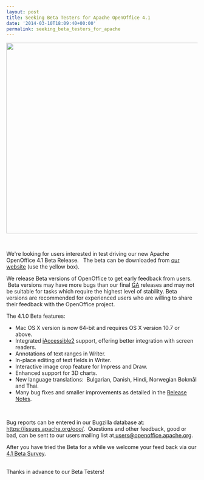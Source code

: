 ```yaml
---
layout: post
title: Seeking Beta Testers for Apache OpenOffice 4.1
date: '2014-03-10T18:09:40+00:00'
permalink: seeking_beta_testers_for_apache
---
```

<div align="center"> <img width="640" height="502" frameborder="0" src="https://blogs.apache.org/OOo/mediaresource/a91517e3-ed44-4121-91d2-a74759a8fc96" /> </div> 
  <p> </p><br /> 
  <p>We're looking for users interested in test driving our new Apache OpenOffice 4.1 Beta Release.&nbsp;&nbsp; The beta can be downloaded from <a href="http://www.openoffice.org/download/">our website</a> (use the yellow box).<br /></p> 
  <p>We release Beta versions of OpenOffice to get early feedback from users. &nbsp;Beta versions may have more bugs than our final <a href="http://en.wikipedia.org/wiki/General_availability#General_availability_.28GA.29">GA</a> releases and may not be suitable for tasks which require the highest level of stability. Beta versions are recommended for experienced users who are willing to share their feedback with the OpenOffice project.<br /> </p> 
  <p>The 4.1.0 Beta features:</p> 
  <ul> 
    <li>Mac OS X version is now 64-bit and requires OS X version 10.7 or above.<br /></li> 
    <li>Integrated <a href="http://en.wikipedia.org/wiki/IAccessible2">iAccessible2</a> support, offering better integration with screen readers. <br /></li> 
    <li>Annotations of text ranges in Writer.<br /></li> 
    <li>In-place editing of text fields in Writer.</li> 
    <li>Interactive image crop feature for Impress and Draw.</li> 
    <li>Enhanced support for 3D charts.</li> 
    <li>New language translations:&nbsp; Bulgarian, Danish, Hindi, Norwegian Bokmål and Thai.</li> 
    <li>Many bug fixes and smaller improvements as detailed in the <a href="https://cwiki.apache.org/confluence/display/OOOUSERS/AOO+4.1+Release+Notes">Release Notes</a>.<br /></li> 
  </ul><br /> 
  <p>
Bug reports can be entered in our Bugzilla database at: <a href="https://issues.apache.org/ooo/" target="_blank">https://issues.apache.org/ooo/</a>. &nbsp;Questions and other feedback, good or bad, can be sent to our users mailing list at<a href="mailto:users@openoffice.apache.org"> users@openoffice.apache.org</a>.</p> 
  <p>After you have tried the Beta for a while we welcome your feed back via our <a href="http://survey.openoffice.org/index.php/732688/">4.1 Beta Survey</a>.<br /></p> 
  <div id=":uz" class="a3s"> <br />
Thanks in advance to our Beta Testers!<br /></div><br />
